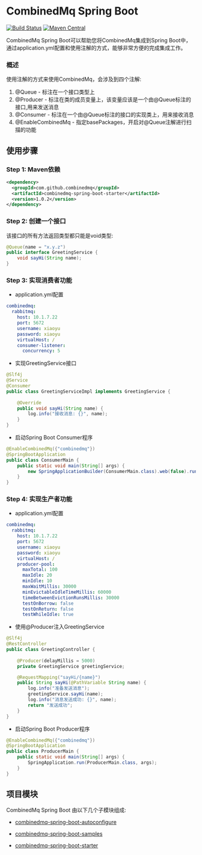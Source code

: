 CombinedMq Spring Boot
========================
[![Build Status](https://travis-ci.com/combinedmq/combinedmq-spring-boot.svg?branch=master)](https://travis-ci.com/combinedmq/combinedmq-spring-boot)
[![Maven Central](https://img.shields.io/maven-central/v/com.github.combinedmq/combinedmq-spring-boot.svg?label=Maven%20Central)](https://search.maven.org/search?q=g:%22com.github.combinedmq%22%20AND%20a:%22combinedmq-spring-boot%22)

CombinedMq Spring Boot可以帮助您将CombinedMq集成到Spring Boot中，通过application.yml配置和使用注解的方式，能够非常方便的完成集成工作。

### 概述
使用注解的方式来使用CombinedMq，会涉及到四个注解:
1. @Queue - 标注在一个接口类型上
2. @Producer - 标注在类的成员变量上，该变量应该是一个由@Queue标注的接口,用来发送消息
3. @Consumer - 标注在一个由@Queue标注的接口的实现类上，用来接收消息
4. @EnableCombinedMq - 指定basePackages，开启对@Queue注解进行扫描的功能
## 使用步骤
### Step 1: Maven依赖

```xml
<dependency>
  <groupId>com.github.combinedmq</groupId>
  <artifactId>combinedmq-spring-boot-starter</artifactId>
  <version>1.0.2</version>
</dependency>
```
### Step 2: 创建一个接口

该接口的所有方法返回类型都只能是void类型:
```java
@Queue(name = "x.y.z")
public interface GreetingService {
    void sayHi(String name);
}
```
### Step 3: 实现消费者功能
- application.yml配置

```yaml
combinedmq:
  rabbitmq:
    host: 10.1.7.22
    port: 5672
    username: xiaoyu
    password: xiaoyu
    virtualHost: /
    consumer-listener:
      concurrency: 5
```

- 实现GreetingService接口

```java
@Slf4j
@Service
@Consumer
public class GreetingServiceImpl implements GreetingService {
 
    @Override
    public void sayHi(String name) {
        log.info("接收消息: {}", name);
    }
}
```

- 启动Spring Boot Consumer程序

```java
@EnableCombinedMq({"combinedmq"})
@SpringBootApplication
public class ConsumerMain {
    public static void main(String[] args) {
        new SpringApplicationBuilder(ConsumerMain.class).web(false).run(args);
    }
}
```
### Step 4: 实现生产者功能
- application.yml配置

```yaml
combinedmq:
  rabbitmq:
    host: 10.1.7.22
    port: 5672
    username: xiaoyu
    password: xiaoyu
    virtualHost: /
    producer-pool:
      maxTotal: 100
      maxIdle: 20
      minIdle: 10
      maxWaitMillis: 30000
      minEvictableIdleTimeMillis: 60000
      timeBetweenEvictionRunsMillis: 30000
      testOnBorrow: false
      testOnReturn: false
      testWhileIdle: true
```
- 使用@Producer注入GreetingService

```java
@Slf4j
@RestController
public class GreetingController {
 
    @Producer(delayMillis = 5000)
    private GreetingService greetingService;

    @RequestMapping("sayHi/{name}")
    public String sayHi(@PathVariable String name) {
        log.info("准备发送消息");
        greetingService.sayHi(name);
        log.info("消息发送成功: {}", name);
        return "发送成功";
    }
}
```
- 启动Spring Boot Producer程序

```java
@EnableCombinedMq({"combinedmq"})
@SpringBootApplication
public class ProducerMain {
    public static void main(String[] args) {
        SpringApplication.run(ProducerMain.class, args);
    }
}
```
## 项目模块
CombinedMq Spring Boot 由以下几个子模块组成:

- [combinedmq-spring-boot-autoconfigure](https://github.com/combinedmq/combinedmq-spring-boot/tree/master/combinedmq-spring-boot-autoconfigure)

- [combinedmq-spring-boot-samples](https://github.com/combinedmq/combinedmq-spring-boot/tree/master/combinedmq-spring-boot-samples)

- [combinedmq-spring-boot-starter](https://github.com/combinedmq/combinedmq-spring-boot/tree/master/combinedmq-spring-boot-starter)
